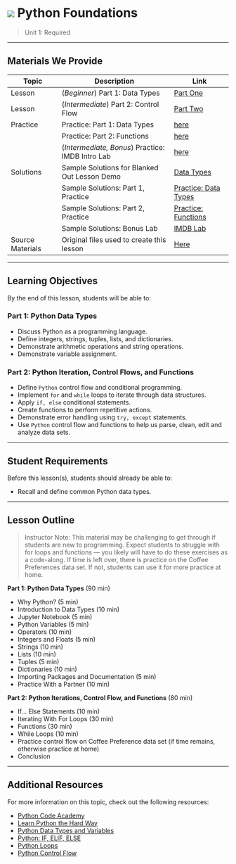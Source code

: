 # ![](https://ga-dash.s3.amazonaws.com/production/assets/logo-9f88ae6c9c3871690e33280fcf557f33.png) Python Foundations

> Unit 1: Required

---

## Materials We Provide

| Topic | Description | Link |
| --- | --- | --- |
| Lesson | (*Beginner*) Part 1: Data Types | [Part One](./python-dtypes.ipynb) |
| Lesson | (*Intermediate*) Part 2: Control Flow | [Part Two](./python-controlflow.ipynb)|
| Practice | Practice: Part 1: Data Types  | [here](./types-lists-dictionaries-review.ipynb)|
|  | Practice: Part 2: Functions  | [here](./python-functions.ipynb)|
|  | (*Intermediate, Bonus*) Practice: IMDB Intro Lab  | [here](./python-movies-lab.ipynb)|
| Solutions  | Sample Solutions for Blanked Out Lesson Demo | [Data Types](./solution-code/python-dtypes-controlflow-solution.ipynb) |
|   | Sample Solutions: Part 1, Practice | [Practice: Data Types](./solution-code/types-lists-dictionaries-review-solutions.ipynb) |
|   | Sample Solutions: Part 2, Practice | [Practice: Functions](./solution-code/python-functions-solutions.ipynb) |
|   | Sample Solutions: Bonus Lab | [IMDB Lab](./solution-code/python-movies-lab-solutions.ipynb) |
| Source Materials | Original files used to create this lesson | [Here](./assets/originals/) |

---

## Learning Objectives
By the end of this lesson, students will be able to:

### Part 1: Python Data Types
 
- Discuss Python as a programming language.
- Define integers, strings, tuples, lists, and dictionaries.
- Demonstrate arithmetic operations and string operations.
- Demonstrate variable assignment. 

### Part 2: Python Iteration, Control Flows, and Functions
 
- Define `Python` control flow and conditional programming.  
- Implement `for` and `while` loops to iterate through data structures.
- Apply `if, else` conditional statements.
- Create functions to perform repetitive actions.
- Demonstrate error handling using `try, except` statements.
- Use `Python` control flow and functions to help us parse, clean, edit and analyze data sets.

---

## Student Requirements

Before this lesson(s), students should already be able to:
- Recall and define common Python data types.

----

## Lesson Outline

> Instructor Note: This material may be challenging to get through if students are new to programming. Expect students to struggle with for loops and functions — you likely will have to do these exercises as a code-along. If time is left over, there is practice on the Coffee Preferences data set. If not, students can use it for more practice at home.

**Part 1: Python Data Types** (90 min)
- Why Python? (5 min)
- Introduction to Data Types (10 min)
- Jupyter Notebook (5 min)
- Python Variables (5 min)
- Operators (10 min)
- Integers and Floats (5 min)
- Strings (10 min)
- Lists (10 min)
- Tuples (5 min)
- Dictionaries (10 min)
- Importing Packages and Documentation (5 min)
- Practice With a Partner (10 min)

**Part 2: Python Iterations, Control Flow, and Functions** (80 min)
- If... Else Statements (10 min)
- Iterating With For Loops (30 min)
- Functions (30 min)
- While Loops (10 min)
- Practice control flow on Coffee Preference data set (if time remains, otherwise practice at home)
- Conclusion

---

## Additional Resources

For more information on this topic, check out the following resources:

- [Python Code Academy](https://www.codecademy.com/learn/python)
- [Learn Python the Hard Way](https://learnpythonthehardway.org)
- [Python Data Types and Variables](http://www.python-course.eu/variables.php)
- [Python: IF, ELIF, ELSE](https://www.tutorialspoint.com/python/python_if_else.htm)
- [Python Loops](https://www.tutorialspoint.com/python/python_loops.htm)
- [Python Control Flow](https://python.swaroopch.com/control_flow.html)

